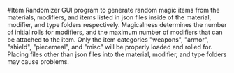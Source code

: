#Item Randomizer
GUI program to generate random magic items from the materials, modifiers, and items listed in json files inside of the material, modifier, and type folders respectively.
Magicalness determines the number of initial rolls for modifiers, and the maximum number of modifiers that can be attached to the item.
Only the item categories "weapons", "armor", "shield", "piecemeal", and "misc" will be properly loaded and rolled for.
Placing files other than json files into the material, modifier, and type folders may cause problems.

